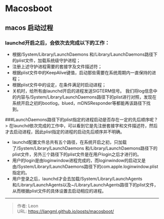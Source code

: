 # Macosboot

## macos 启动过程
### launchd开启之后，会依次去完成以下的工作：
* 根据/System/Library/LaunchDaemons 和/Library/LaunchDaemons路径下的plist文件，加载系统级守护进程；
* 注册上述守护进程需要的套接字及文件描述符；
* 根据plist文件中的KeepAlive键值，启动那些需要在系统周期内一直保持的进程；
* 根据plist文件中的设定，在条件满足时启动进程；
* 关机时，给所有由launchd开启的进程发送SIGTERM信号。
我们将log信息中的内容与/System/Library/LaunchDaemons路径下的plist进行对照，发现在系统开启之初的bootlog，blued，mDNSResponder等都能再该路径下找到。

###LaunchDaemons路径下的plist指定的进程启动是否存在一定的先后顺序呢？
&gt; 在launchd依次完成的工作中，可以看到它是先注册套接字和文件描述符，然后才去启动进程，因此plist指定的进程的启动先后顺序并不明确。

* launchd配置文件总共有五个路径，在系统开启之初，只加载了/System/Library/LaunchDaemons 和/Library/LaunchDaemons路径下的plist文件，另外三个路径下的plist文件是在用户login之后才进行的。
* 用户的login是由loginwindow进程完成的，而loginwindow的启动又是由/System/Library/LaunchDaemons路径下的com.apple.loginwindow.plist指定的。
* 用户登录之后，launchd才会去加载/System/Library/LaunchAgents 和/Library/LaunchAgents以及~/Library/LaunchAgents路径下的plist文件，从而根据plist文件的具体设置去启动相应的进程。

---

> 作者: Leon  
> URL: https://liangml.github.io/posts/macosboot/  

